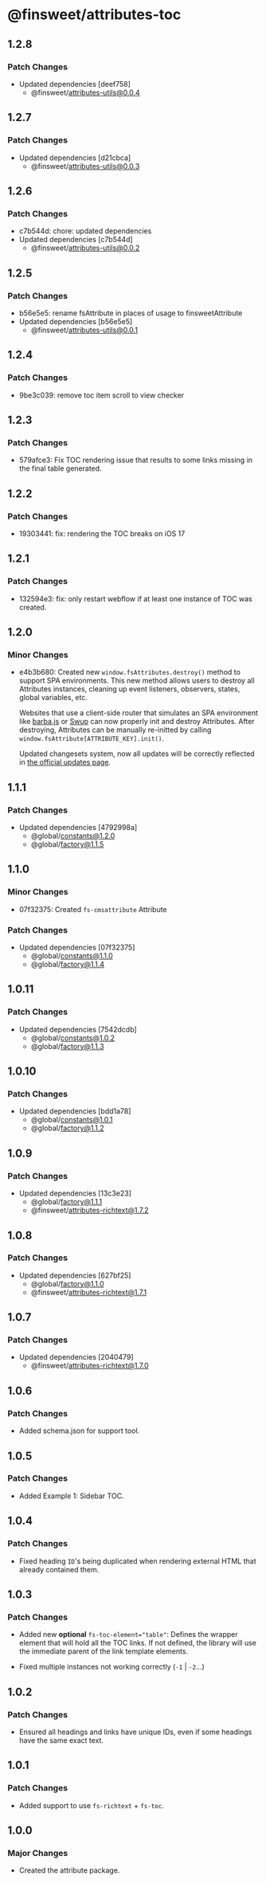 # @finsweet/attributes-toc

## 1.2.8

### Patch Changes

- Updated dependencies [deef758]
  - @finsweet/attributes-utils@0.0.4

## 1.2.7

### Patch Changes

- Updated dependencies [d21cbca]
  - @finsweet/attributes-utils@0.0.3

## 1.2.6

### Patch Changes

- c7b544d: chore: updated dependencies
- Updated dependencies [c7b544d]
  - @finsweet/attributes-utils@0.0.2

## 1.2.5

### Patch Changes

- b56e5e5: rename fsAttribute in places of usage to finsweetAttribute
- Updated dependencies [b56e5e5]
  - @finsweet/attributes-utils@0.0.1

## 1.2.4

### Patch Changes

- 9be3c039: remove toc item scroll to view checker

## 1.2.3

### Patch Changes

- 579afce3: Fix TOC rendering issue that results to some links missing in the final table generated.

## 1.2.2

### Patch Changes

- 19303441: fix: rendering the TOC breaks on iOS 17

## 1.2.1

### Patch Changes

- 132594e3: fix: only restart webflow if at least one instance of TOC was created.

## 1.2.0

### Minor Changes

- e4b3b680: Created new `window.fsAttributes.destroy()` method to support SPA environments.
  This new method allows users to destroy all Attributes instances, cleaning up event listeners, observers, states, global variables, etc.

  Websites that use a client-side router that simulates an SPA environment like [barba.js](https://barba.js.org/) or [Swup](https://swup.js.org/) can now properly init and destroy Attributes.
  After destroying, Attributes can be manually re-initted by calling `window.fsAttribute[ATTRIBUTE_KEY].init()`.

  Updated changesets system, now all updates will be correctly reflected in [the official updates page](https://www.finsweet.com/attributes/updates).

## 1.1.1

### Patch Changes

- Updated dependencies [4792998a]
  - @global/constants@1.2.0
  - @global/factory@1.1.5

## 1.1.0

### Minor Changes

- 07f32375: Created `fs-cmsattribute` Attribute

### Patch Changes

- Updated dependencies [07f32375]
  - @global/constants@1.1.0
  - @global/factory@1.1.4

## 1.0.11

### Patch Changes

- Updated dependencies [7542dcdb]
  - @global/constants@1.0.2
  - @global/factory@1.1.3

## 1.0.10

### Patch Changes

- Updated dependencies [bdd1a78]
  - @global/constants@1.0.1
  - @global/factory@1.1.2

## 1.0.9

### Patch Changes

- Updated dependencies [13c3e23]
  - @global/factory@1.1.1
  - @finsweet/attributes-richtext@1.7.2

## 1.0.8

### Patch Changes

- Updated dependencies [627bf25]
  - @global/factory@1.1.0
  - @finsweet/attributes-richtext@1.7.1

## 1.0.7

### Patch Changes

- Updated dependencies [2040479]
  - @finsweet/attributes-richtext@1.7.0

## 1.0.6

### Patch Changes

- Added schema.json for support tool.

## 1.0.5

### Patch Changes

- Added Example 1: Sidebar TOC.

## 1.0.4

### Patch Changes

- Fixed heading `ID`'s being duplicated when rendering external HTML that already contained them.

## 1.0.3

### Patch Changes

- Added new **optional** `fs-toc-element="table"`: Defines the wrapper element that will hold all the TOC links.
  If not defined, the library will use the immediate parent of the link template elements.

- Fixed multiple instances not working correctly (`-1` | `-2`...)

## 1.0.2

### Patch Changes

- Ensured all headings and links have unique IDs, even if some headings have the same exact text.

## 1.0.1

### Patch Changes

- Added support to use `fs-richtext` + `fs-toc`.

## 1.0.0

### Major Changes

- Created the attribute package.
